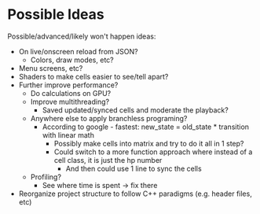 # Possible Ideas

Possible/advanced/likely won't happen ideas:
- On live/onscreen reload from JSON?
    - Colors, draw modes, etc?
- Menu screens, etc?
- Shaders to make cells easier to see/tell apart?
- Further improve performance?
    - Do calculations on GPU?
    - Improve multithreading?
        - Saved updated/synced cells and moderate the playback?
    - Anywhere else to apply branchless programing?
        - According to google - fastest: new_state = old_state * transition with linear math
            - Possibly make cells into matrix and try to do it all in 1 step?
            - Could switch to a more function approach where instead of a cell class, it is just the hp number
                - And then could use 1 line to sync the cells
    - Profiling?
        - See where time is spent -> fix there
- Reorganize project structure to follow C++ paradigms (e.g. header files, etc)